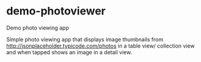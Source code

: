 # demo-photoviewer
Demo photo viewing app

Simple photo viewing app that displays image thumbnails from http://jsonplaceholder.typicode.com/photos in a table view/ collection view and when tapped shows an image in a detail view.
